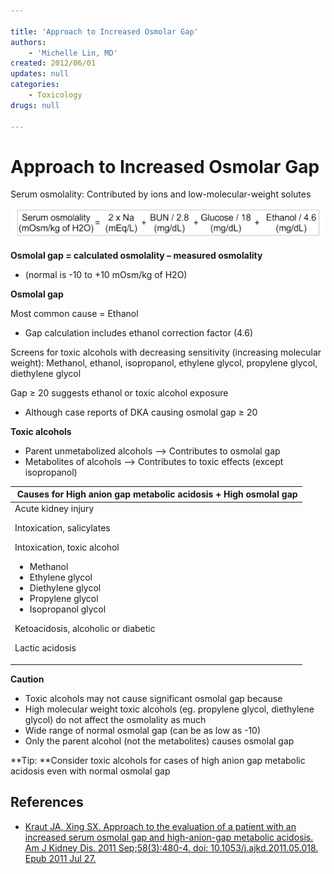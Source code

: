 ```yaml
---

title: 'Approach to Increased Osmolar Gap'
authors:
    - 'Michelle Lin, MD'
created: 2012/06/01
updates: null
categories:
    - Toxicology
drugs: null

---
```




# Approach to Increased Osmolar Gap

Serum osmolality: Contributed by ions and low-molecular-weight solutes

![](image-1.png)

**Osmolal gap = calculated osmolality – measured osmolality**

-   (normal is -10 to +10 mOsm/kg of H2O)

**Osmolal gap**

Most common cause = Ethanol 

-   Gap calculation includes ethanol correction factor (4.6)

Screens for toxic alcohols with decreasing sensitivity (increasing molecular weight): Methanol, ethanol, isopropanol, ethylene glycol, propylene glycol, diethylene glycol

Gap ≥ 20 suggests ethanol or toxic alcohol exposure

-   Although case reports of DKA causing osmolal gap ≥ 20

**Toxic alcohols**

-   Parent unmetabolized alcohols --&gt; Contributes to osmolal gap
-   Metabolites of alcohols --&gt; Contributes to toxic effects (except isopropanol)

<table>
<colgroup>
<col width="100%" />
</colgroup>
<thead>
<tr class="header">
<th> Causes for High anion gap metabolic acidosis + High osmolal gap</th>
</tr>
</thead>
<tbody>
<tr class="odd">
<td>Acute kidney injury<br />

Intoxication, salicylates<br />

Intoxication, toxic alcohol<br />

<ul>
<li>Methanol</li>
<li>Ethylene glycol</li>
<li>Diethylene glycol</li>
<li>Propylene glycol</li>
<li>Isopropanol glycol</li>
</ul>
Ketoacidosis, alcoholic or diabetic<br />

Lactic acidosis<br />
</td>
</tr>
</tbody>
</table>

**Caution**

-   Toxic alcohols may not cause significant osmolal gap because 
-   High molecular weight toxic alcohols (eg. propylene glycol, diethylene glycol) do not affect the osmolality as much
-   Wide range of normal osmolal gap (can be as low as -10)
-   Only the parent alcohol (not the metabolites) causes osmolal gap

**Tip: **Consider toxic alcohols for cases of high anion gap metabolic acidosis even with normal osmolal gap

## References

-   [Kraut JA, Xing SX. Approach to the evaluation of a patient with an increased serum osmolal gap and high-anion-gap metabolic acidosis. Am J Kidney Dis. 2011 Sep;58(3):480-4. doi: 10.1053/j.ajkd.2011.05.018. Epub 2011 Jul 27.](https://www.ncbi.nlm.nih.gov/pubmed/?term=21794966)
